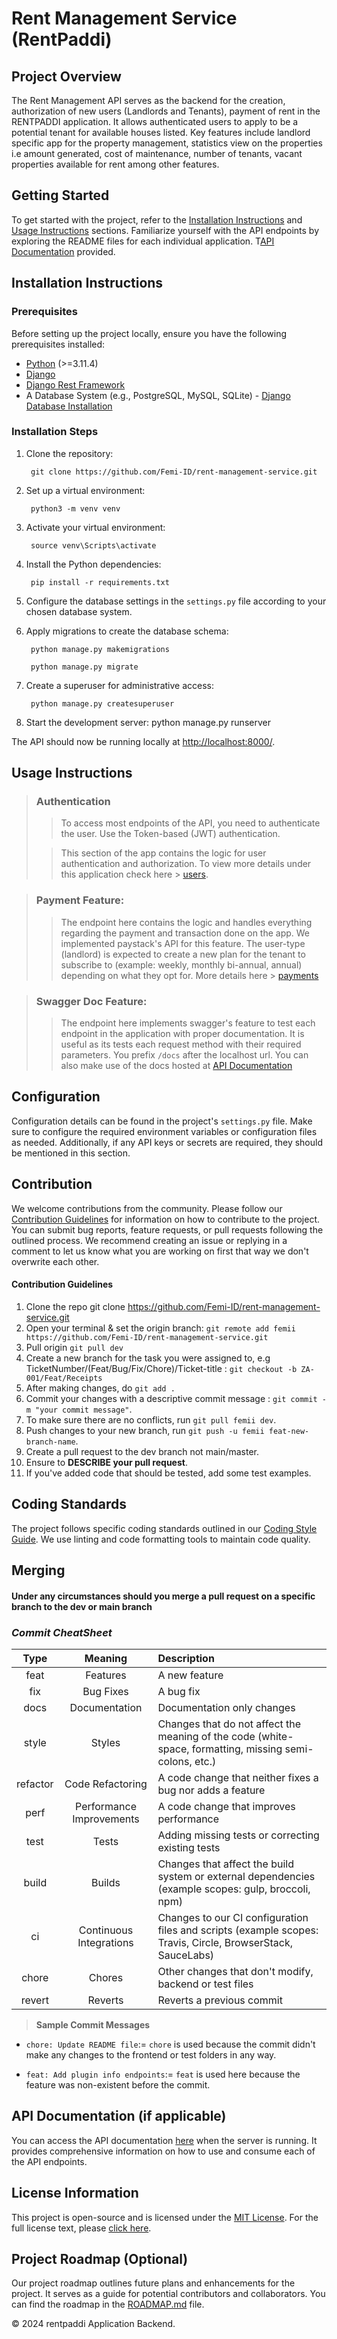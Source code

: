 # Rent Management Service (RentPaddi)

## Project Overview

The Rent Management API serves as the backend for the creation, authorization of new users (Landlords and Tenants), payment of rent in the RENTPADDI application. It allows authenticated users to apply to be a potential tenant for available houses listed. Key features include landlord specific app for the property management, statistics view on the properties i.e amount generated, cost of maintenance, number of tenants, vacant properties available for rent among other features.


## Getting Started

To get started with the project, refer to the [Installation Instructions](#installation-instructions) and [Usage Instructions](#usage-instructions) sections. Familiarize yourself with the API endpoints by exploring the README files for each individual application. T[API Documentation](https://rent-management-service.onrender.com/docs/) provided.


## Installation Instructions

### Prerequisites

Before setting up the project locally, ensure you have the following prerequisites installed:

- [Python](https://www.python.org/downloads/) (>=3.11.4)
- [Django](https://www.djangoproject.com/download/)
- [Django Rest Framework](https://www.django-rest-framework.org/#installation)
- A Database System (e.g., PostgreSQL, MySQL, SQLite) - [Django Database Installation](https://www.djangoproject.com/download/#database-installation)

### Installation Steps

1. Clone the repository:

        git clone https://github.com/Femi-ID/rent-management-service.git


2. Set up a virtual environment:

        python3 -m venv venv


3. Activate your virtual environment:

        source venv\Scripts\activate


4. Install the Python dependencies:

        pip install -r requirements.txt


5. Configure the database settings in the `settings.py` file according to your chosen database system.


7. Apply migrations to create the database schema:
        
        python manage.py makemigrations

        python manage.py migrate


8. Create a superuser for administrative access:

        python manage.py createsuperuser


9. Start the development server:
 python manage.py runserver

The API should now be running locally at [http://localhost:8000/](http://localhost:8000/).


## Usage Instructions
>
> ### Authentication
>
>> To access most endpoints of the API, you need to authenticate the user. Use the Token-based (JWT) authentication.
>
>> This section of the app contains the logic for user authentication and authorization.
>> To view more details under this application check here > [users](https://github.com/Femi-ID/rent-management-service/tree/dev/users). 


> ### Payment Feature:
>
>> The endpoint here contains the logic and handles everything regarding the payment and transaction done on the app. We implemented paystack's API for this feature. The user-type (landlord) is expected to create a new plan for the tenant to subscribe to (example: weekly, monthly bi-annual, annual) depending on what they opt for. More details here > [payments](https://github.com/Femi-ID/rent-management-service/tree/dev/payments)


> ### Swagger Doc Feature:
>
>> The endpoint here implements swagger's feature to test each endpoint in the application with proper documentation. It is useful as its tests each request method with their required parameters. You prefix `/docs` after the localhost url. You can also make use of the docs hosted at [API Documentation](#api-documentation)


## Configuration

Configuration details can be found in the project's `settings.py` file. Make sure to configure the required environment variables or configuration files as needed. Additionally, if any API keys or secrets are required, they should be mentioned in this section.

## Contribution

We welcome contributions from the community. Please follow our [Contribution Guidelines](#contribution-guidelines) for information on how to contribute to the project. You can submit bug reports, feature requests, or pull requests following the outlined process. We recommend creating an issue or replying in a comment to let us know what you are working on first that way we don't overwrite each other.

#### Contribution Guidelines
1. Clone the repo git clone https://github.com/Femi-ID/rent-management-service.git
2. Open your terminal & set the origin branch: `git remote add femii https://github.com/Femi-ID/rent-management-service.git`
3. Pull origin `git pull dev`
4. Create a new branch for the task you were assigned to, e.g TicketNumber/(Feat/Bug/Fix/Chore)/Ticket-title : `git checkout -b ZA-001/Feat/Receipts`
5. After making changes, do `git add .` 
6. Commit your changes with a descriptive commit message : `git commit -m "your commit message"`.
7. To make sure there are no conflicts, run `git pull femii dev`.
8. Push changes to your new branch, run `git push -u femii feat-new-branch-name`.
9. Create a pull request to the dev branch not main/master.
10. Ensure to **DESCRIBE your pull request**.
11. If you've added code that should be tested, add some test examples.


## Coding Standards

The project follows specific coding standards outlined in our [Coding Style Guide](#coding-standards). We use linting and code formatting tools to maintain code quality.


## Merging
#### Under any circumstances should you merge a pull request on a specific branch to the dev or main branch

### _Commit CheatSheet_
|   Type   |         Meaning          | Description                                                                                                 |
|:--------:|:------------------------:|:------------------------------------------------------------------------------------------------------------|
|   feat   |         Features         | A new feature                                                                                               |
|   fix    |       Bug Fixes          | 	A bug fix                                                                                                  |
|   docs   |      Documentation       | 	Documentation only changes                                                                                 |
|  style   |          Styles          | Changes that do not affect the meaning of the code (white-space, formatting, missing semi-colons, etc.)     |
| refactor |     Code Refactoring     | 	A code change that neither fixes a bug nor adds a feature                                                  |
|   perf   | Performance Improvements | 	A code change that improves performance                                                                    |
|   test   |          Tests           | Adding missing tests or correcting existing tests                                                           |
|  build   |          Builds          | Changes that affect the build system or external dependencies (example scopes: gulp, broccoli, npm)         |
|    ci    | Continuous Integrations  | Changes to our CI configuration files and scripts (example scopes: Travis, Circle, BrowserStack, SauceLabs) |
|  chore   |          Chores          | Other changes that don't modify, backend or test files                                                      |
|  revert  |         Reverts          | Reverts a previous commit                                                                                   |

> **Sample Commit Messages**

* `chore: Update README file`:= `chore` is used because the commit didn't make any changes to the frontend or test folders in any way.

* `feat: Add plugin info endpoints`:= `feat` is used here because the feature was non-existent before the commit.
<!-- ## Testing and Quality Assurance

To ensure code quality, follow the instructions in the [Testing Guidelines](#testing-and-quality-assurance) for running tests and quality checks on the codebase. The project uses a testing framework, and details on the testing tools are provided. -->


## API Documentation (if applicable)

You can access the API documentation [here](https://rent-management-service.onrender.com/docs/) when the server is running. It provides comprehensive information on how to use and consume each of the API endpoints.

## License Information

This project is open-source and is licensed under the [MIT License](LICENSE). For the full license text, please [click here](LICENSE).

[//]: # (## Contributors)

[//]: # ()
[//]: # (We acknowledge and appreciate the contributions of the following individuals to this project:)

[//]: # ()
[//]: # (- [name]&#40;mailto:name@gmail.com&#41; - GitHub Profile: [here]&#40;https://github.com/name&#41;)

## Project Roadmap (Optional)

Our project roadmap outlines future plans and enhancements for the project. It serves as a guide for potential contributors and collaborators. You can find the roadmap in the [ROADMAP.md](ROADMAP.md) file.

&copy; 2024 rentpaddi Application Backend.